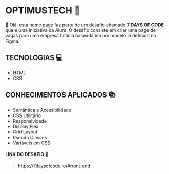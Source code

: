 ﻿# OPTIMUSTECH 🔹

👋 Olá, esta home page faz parte de um desafio chamado **7 DAYS OF CODE** que é uma iniciativa da Alura.
O desafio consiste em criar uma page de vagas para uma empresa fictícia baseada em um modelo já definido no Figma.


## TECNOLOGIAS 💻

 - HTML 
 - CSS

## CONHECIMENTOS APLICADOS 📚

- Semântica e Acessibilidade
- CSS Utilitário
- Responsividade
- Display Flex
- Grid Layout
- Pseudo Classes
- Variáveis em CSS

#### LINK DO DESAFIO 💪

> https://7daysofcode.io/#front-end
